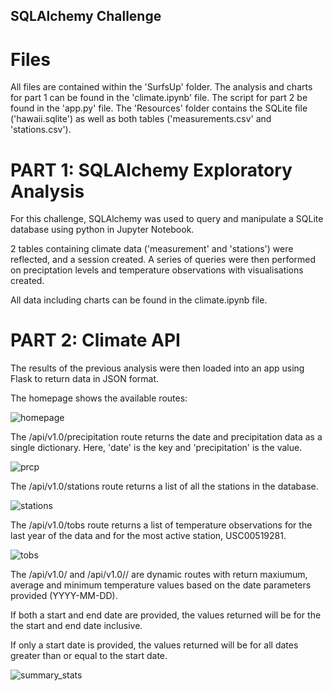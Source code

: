 ## SQLAlchemy Challenge

# Files

All files are contained within the 'SurfsUp' folder.
The analysis and charts for part 1 can be found in the 'climate.ipynb' file.
The script for part 2 be found in the 'app.py' file.
The 'Resources' folder contains the SQLite file ('hawaii.sqlite') as well as both tables ('measurements.csv' and 'stations.csv').

# PART 1: SQLAlchemy Exploratory Analysis

For this challenge, SQLAlchemy was used to query and manipulate a SQLite database using python in Jupyter Notebook.

2 tables containing climate data ('measurement' and 'stations') were reflected, and a session created. A series of queries were then performed on preciptation levels and temperature observations with visualisations created.

All data including charts can be found in the climate.ipynb file.

# PART 2: Climate API

The results of the previous analysis were then loaded into an app using Flask to return data in JSON format.

The homepage shows the available routes:

![homepage](https://github.com/ashejaz/sqlalchemy-challenge/assets/127614970/bbc790a0-51d7-43ff-92df-0aa899aeb01a)

The /api/v1.0/precipitation route returns the date and precipitation data as a single dictionary.
Here, 'date' is the key and 'precipitation' is the value.

![prcp](https://github.com/ashejaz/sqlalchemy-challenge/assets/127614970/801f5746-6b1d-431f-a3d0-c6a8855c5be1)

The /api/v1.0/stations route returns a list of all the stations in the database.

![stations](https://github.com/ashejaz/sqlalchemy-challenge/assets/127614970/34159be0-ad7e-4764-add6-4e32e8c275fa)

The /api/v1.0/tobs route returns a list of temperature observations for the last year of the data and for the most active station, USC00519281.

![tobs](https://github.com/ashejaz/sqlalchemy-challenge/assets/127614970/7f38f6fd-a554-4468-a857-94de1b296197)

The /api/v1.0/<start> and /api/v1.0/<start>/<end> are dynamic routes with return maxiumum, average and minimum temperature values based on the date parameters provided (YYYY-MM-DD).

If both a start and end date are provided, the values returned will be for the the start and end date inclusive.

If only a start date is provided, the values returned will be for all dates greater than or equal to the start date.

![summary_stats](https://github.com/ashejaz/sqlalchemy-challenge/assets/127614970/1e838780-2cd3-42ca-ae4f-9e8dcf26ad21)
